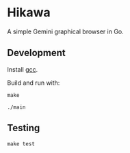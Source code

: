 # Hikawa

A simple Gemini graphical browser in Go.

## Development

Install [gcc](https://jmeubank.github.io/tdm-gcc/).

Build and run with:

```
make

./main
```

## Testing

```
make test
```